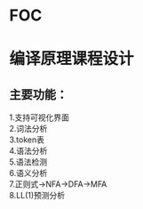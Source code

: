 # FOC
编译原理课程设计
====  
主要功能：
----
1.支持可视化界面 <br> 
2.词法分析<br> 
3.token表<br> 
4.语法分析<br> 
5.语法检测<br> 
6.语义分析<br> 
7.正则式->NFA->DFA->MFA<br> 
8.LL(1)预测分析<br> 
